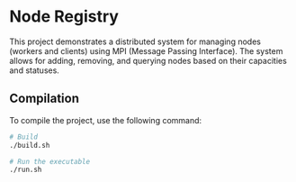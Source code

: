 # Node Registry

This project demonstrates a distributed system for managing nodes (workers and clients) using MPI (Message Passing Interface). The system allows for adding, removing, and querying nodes based on their capacities and statuses.

## Compilation

To compile the project, use the following command:

```bash
# Build
./build.sh

# Run the executable
./run.sh
```
